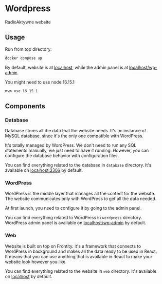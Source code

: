 # Wordpress

RadioAktywne website

## Usage

Run from top directory:

```sh
docker compose up
```

By default, website is at [localhost](http://localhost),
while the admin panel is at [localhost/wp-admin](http://localhost/wp-admin).

You might need to use node 16.15.1

```sh
nvm use 16.15.1
```

## Components

### Database

Database stores all the data that the website needs.
It's an instance of MySQL database,
since it's the only one compatible with WordPress.

It's totally managed by WordPress.
We don't need to run any SQL statements manually,
we just need to have it running.
However, you can configure the database behavior with configuration files.

You can find everything related to the database in `database` directory.
It's available on [localhost:3306](http://localhost:3306) by default.

### WordPress

WordPress is the middle layer that manages all the content for the website.
The website communicates only with WordPress to get all the data needed.

At first launch, you need to configure it by going to the admin panel.

You can find everything related to WordPress in `wordpress` directory.
WordPress admin panel is available
on [localhost/wp-admin](http://localhost/wp-admin) by
default.

### Web

Website is built on top on Frontity.
It's a framework that connects to WordPress in background
and makes all the data ready to be used in React.
It means that you can use anything that is available in React
to make your website look however you like.

You can find everything related to the website in `web` directory.
It's available on [localhost](http://localhost) by default.
